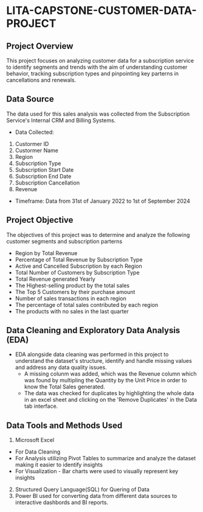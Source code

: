 # LITA-CAPSTONE-CUSTOMER-DATA-PROJECT

## Project Overview
This project focuses on analyzing customer data for a subscription service to identify segments and trends with the aim of understanding customer behavior, tracking subscription types and pinpointing key parterns in cancellations and renewals. 

## Data Source
The data used for this sales analysis was collected from the Subscription Service's Internal CRM and Billing Systems.
- Data Collected:
1. Custormer ID
2. Custormer Name
3. Region
4. Subscription Type
5. Subscription Start Date
6. Subscription End Date
7. Subscription Cancellation
8. Revenue
- Timeframe: Data from 31st of January 2022 to 1st of September 2024

## Project Objective
The objectives of this project was to determine and analyze the following customer segments and subscription parterns
- Region by Total Revenue
- Percentage of Total Revenue by Subscription Type
- Active and Cancelled Subscription by each Region
- Total Number of Customers by Subscription Type
- Total Revenue generated Yearly
- The Highest-selling product by the total sales
- The Top 5 Customers by their purchase amount
- Number of sales transactions in each region
- The percentage of total sales contributed by each region
- The products with no sales in the last quarter

## Data Cleaning and Exploratory Data Analysis (EDA)
- EDA alongside data cleaning was performed in this project to understand the dataset's structure, identify and handle missing values and address any data quality issues.
  - A missing colunm was added, which was the Revenue column which was found by multipling the Quantity by the Unit Price in order to know the Total Sales generated.
  - The data was checked for duplicates by highlighting the whole data in an excel sheet and clicking on the 'Remove Duplicates' in the Data tab interface.

## Data Tools and Methods Used
1. Microsoft Excel 
- For Data Cleaning
- For Analysis utilizing Pivot Tables to summarize and analyze the dataset making it easier to identify insights
- For Visualization - Bar charts were used to visually represent key insights
2. Structured Query Language(SQL) for Quering of Data
3. Power BI used for converting data from different data sources to interactive dashbords and BI reports.
